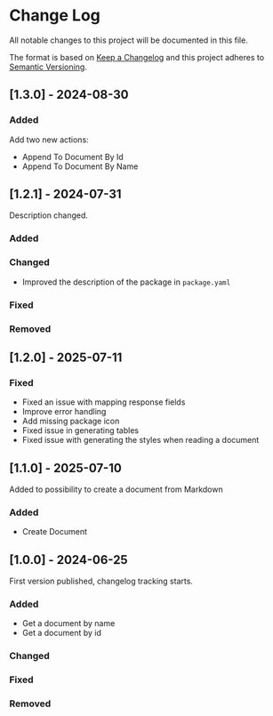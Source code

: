 # Change Log
All notable changes to this project will be documented in this file.
 
The format is based on [Keep a Changelog](https://keepachangelog.com/)
and this project adheres to [Semantic Versioning](https://semver.org/).

## [1.3.0] - 2024-08-30

### Added

Add two new actions:
- Append To Document By Id
- Append To Document By Name

## [1.2.1] - 2024-07-31

Description changed.

### Added

### Changed

- Improved the description of the package in `package.yaml`

### Fixed

### Removed

## [1.2.0] - 2025-07-11

### Fixed
- Fixed an issue with mapping response fields
- Improve error handling
- Add missing package icon
- Fixed issue in generating tables
- Fixed issue with generating the styles when reading a document

## [1.1.0] - 2025-07-10
 
Added to possibility to create a document from Markdown
 
### Added
- Create Document


## [1.0.0] - 2024-06-25
 
First version published, changelog tracking starts.
 
### Added
- Get a document by name  
- Get a document by id
 
### Changed
 
### Fixed

### Removed

